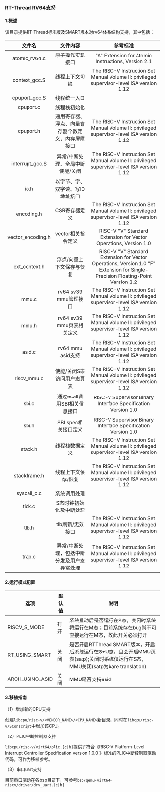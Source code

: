 ### RT-Thread RV64支持

#### 1.概述

该目录提供RT-Thread标准版及SMART版本对rv64体系结构支持，其中包括：

|      文件名      |                      文件内容                      |                                                                                     参考标准                                                                                     |
| :---------------: | :------------------------------------------------: | :-------------------------------------------------------------------------------------------------------------------------------------------------------------------------------: |
|   atomic_rv64.c   |                  原子操作实现接口                  |                                                                "A" Extension for Atomic Instructions, Version 2.1                                                                |
|   context_gcc.S   |                   线程上下文切换                   |                                            The RISC-V Instruction Set Manual Volume II: privileged  supervisor-level ISA version 1.12                                            |
|   cpuport_gcc.S   |                    线程统一入口                    |                                                                                                                                                                                  |
|     cpuport.c     |                    线程栈初始化                    |                                                                                                                                                                                  |
|     cpuport.h     | 通用寄存器、浮点、向量寄存器个数定义，内存屏障接口 |                                            The RISC-V Instruction Set Manual Volume II: privileged  supervisor-level ISA version 1.12                                            |
|  interrupt_gcc.S  |          异常/中断处理、全局中断使能/关闭          |                                            The RISC-V Instruction Set Manual Volume II: privileged  supervisor-level ISA version 1.12                                            |
|       io.h       |          以字节、字、双字读、写IO地址接口          |                                                                                                                                                                                  |
|    encoding.h    |                   CSR寄存器定义                   |                                            The RISC-V Instruction Set Manual Volume II: privileged  supervisor-level ISA version 1.12                                            |
| vector_encoding.h |                 vector相关指令定义                 |                                                         RISC-V "V" Standard Extension for Vector Operations, Version 1.0                                                         |
|   ext_context.h   |             浮点/向量上下文保存与恢复             | RISC-V "V" Standard Extension for Vector Operations, Version 1.0                                                 "F" Extension for Single-Precision    Floating-Point Version 2.2 |
|       mmu.c       |               rv64 sv39 mmu管理接口               |                                            The RISC-V Instruction Set Manual Volume II: privileged  supervisor-level ISA version 1.12                                            |
|       mmu.h       |             rv64 sv39 mmu页表相关定义             |                                            The RISC-V Instruction Set Manual Volume II: privileged  supervisor-level ISA version 1.12                                            |
|      asid.c      |                 rv64 mmu asid支持                 |                                            The RISC-V Instruction Set Manual Volume II: privileged  supervisor-level ISA version 1.12                                            |
|    riscv_mmu.c    |             使能/关闭S态访问用户态页表             |                                            The RISC-V Instruction Set Manual Volume II: privileged  supervisor-level ISA version 1.12                                            |
|       sbi.c       |            通过ecall调用SBI相关信息接口            |                                                           RISC-V Supervisor Binary Interface Specification Version 1.0                                                           |
|       sbi.h       |                SBI spec相关接口定义                |                                                           RISC-V Supervisor Binary Interface Specification Version 1.0                                                           |
|      stack.h      |                   线程栈数据定义                   |                                            The RISC-V Instruction Set Manual Volume II: privileged  supervisor-level ISA version 1.12                                            |
|   stackframe.h   |                线程上下文保存/恢复                |                                            The RISC-V Instruction Set Manual Volume II: privileged  supervisor-level ISA version 1.12                                            |
|    syscall_c.c    |                    系统调用处理                    |                                                                                                                                                                                  |
|      tick.c      |              S态时钟初始化及中断处理              |                                                                                                                                                                                  |
|       tlb.h       |                  tlb刷新/无效接口                  |                                            The RISC-V Instruction Set Manual Volume II: privileged  supervisor-level ISA version 1.12                                            |
|      trap.c      |    异常/中断处理，包括中断分发及用户态异常处理    |                                            The RISC-V Instruction Set Manual Volume II: privileged  supervisor-level ISA version 1.12                                            |

#### 2.运行模式配置

| 选项            |  默认值 | 说明                                                                                                 |
| --------------- | --- | ---------------------------------------------------------------------------------------------------- |
| RISCV_S_MODE    | 打开 | 系统启动后是否运行在S态，关闭时系统将运行在M态；目前系统存在bug尚不可直接运行在M态，故此开关必须打开 |
| RT_USING_SMART  | 关闭 | 是否开启RTThread SMART版本，开启后系统运行在S+U态，且会开启MMU页表(satp);关闭时系统仅运行在S态，MMU关闭(satp为bare translation)    |
| ARCH_USING_ASID | 关闭 | MMU是否支持asid                                                                     |

#### 3.移植指南

（1）增加新的CPU支持

创建`libcpu/risc-v/<VENDOR_NAME>/<CPU_NAME>`新目录，同时在`libcpu/risc-v/SConscript`中增加该CPU。

（2）PLIC中断控制器支持

`libcpu/risc-v/virt64/plic.[c|h]`提供了符合《RISC-V Platform-Level Interrupt Controller Specification version 1.0.0 》标准的PLIC中断控制器驱动代码，可作为移植参考。

（3）串口uart支持

目前串口驱动在各bsp目录下，可参考`bsp/qemu-virt64-riscv/driver/drv_uart.[c|h]`